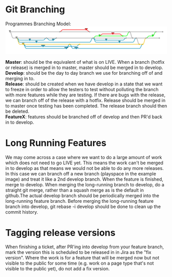 Git Branching
=============

Programmes Branching Model:
[![Branching Model](git-branching.png "Branching Model")](https://codepen.io/anon/pen/aGzWQG)

**Master**: should be the equivalent of what is on LIVE. When a branch (hotfix or release) is merged in to master, master should be merged in to develop.  
**Develop**: should be the day to day branch we use for branching off of and merging in to.  
**Release**: should be created when we have develop in a state that we want to freeze in order to allow the testers to test without polluting the branch with more features while they are testing. If there are bugs with the release, we can branch off of the release with a hotfix. Release should be merged in to master once testing has been completed. The release branch should then be deleted.    
**FeatureX**: features should be branched off of develop and then PR'd back in to develop.

Long Running Features
=====================
We may come across a case where we want to do a large amount of work which does not need to go LIVE yet. This means the work can't be merged in to develop as that means we would not be able to do any more releases. In this case we can branch off a new branch (playspace in the example image) and treat it like a 2nd develop branch. When the feature is finished, merge to develop. When merging the long-running branch to develop, do a straight git merge, rather than a squash merge as is the default in github.The actual develop branch should be periodically merged into the long-running feature branch. Before merging the long-running feature branch into develop, git rebase -i develop should be done to clean up the commit history. 


Tagging release versions
=====================
When finishing a ticket, after PR'ing into develop from your feature branch, mark the version this is scheduled to be released in in Jira as the "fix version". Where the work is for a feature that will be merged now but not visible to the public for some time (e.g. work on a page type that's not visible to the public yet), do not add a fix version.
